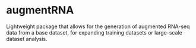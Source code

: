 # augmentRNA
Lightweight package that allows for the generation of augmented RNA-seq data from a base dataset, for expanding training datasets or large-scale dataset analysis.
